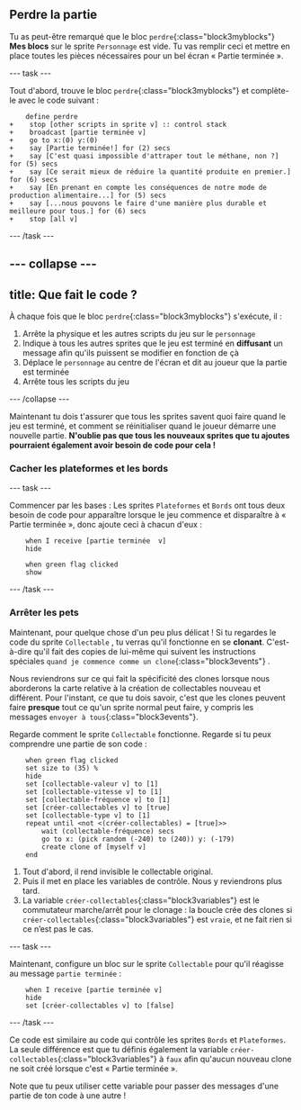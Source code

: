 ## Perdre la partie

Tu as peut-être remarqué que le bloc `perdre`{:class="block3myblocks"} **Mes blocs** sur le sprite `Personnage` est vide. Tu vas remplir ceci et mettre en place toutes les pièces nécessaires pour un bel écran « Partie terminée ».

--- task ---

Tout d'abord, trouve le bloc `perdre`{:class="block3myblocks"} et complète-le avec le code suivant :

```blocks3
    define perdre
+    stop [other scripts in sprite v] :: control stack
+    broadcast [partie terminée v]
+    go to x:(0) y:(0)
+    say [Partie terminée!] for (2) secs
+    say [C'est quasi impossible d'attraper tout le méthane, non ?] for (5) secs
+    say [Ce serait mieux de réduire la quantité produite en premier.] for (6) secs
+    say [En prenant en compte les conséquences de notre mode de production alimentaire...] for (5) secs
+    say [...nous pouvons le faire d'une manière plus durable et meilleure pour tous.] for (6) secs
+    stop [all v]

```

--- /task ---

--- collapse ---
---
title: Que fait le code ?
---

À chaque fois que le bloc `perdre`{:class="block3myblocks"} s'exécute, il :

 1. Arrête la physique et les autres scripts du jeu sur le `personnage`
 2. Indique à tous les autres sprites que le jeu est terminé en **diffusant** un message afin qu'ils puissent se modifier en fonction de çà
 3. Déplace le `personnage` au centre de l'écran et dit au joueur que la partie est terminée
 4. Arrête tous les scripts du jeu

--- /collapse ---

Maintenant tu dois t'assurer que tous les sprites savent quoi faire quand le jeu est terminé, et comment se réinitialiser quand le joueur démarre une nouvelle partie. **N'oublie pas que tous les nouveaux sprites que tu ajoutes pourraient également avoir besoin de code pour cela !**

### Cacher les plateformes et les bords

--- task ---

Commencer par les bases : Les sprites `Plateformes` et `Bords` ont tous deux besoin de code pour apparaître lorsque le jeu commence et disparaître à « Partie terminée », donc ajoute ceci à chacun d'eux :

```blocks3
    when I receive [partie terminée  v]
    hide
```

```blocks3
    when green flag clicked
    show
```

--- /task ---

### Arrêter les pets

Maintenant, pour quelque chose d'un peu plus délicat ! Si tu regardes le code du sprite `Collectable` , tu verras qu'il fonctionne en se **clonant**. C'est-à-dire qu'il fait des copies de lui-même qui suivent les instructions spéciales `quand je commence comme un clone`{:class="block3events"} .

Nous reviendrons sur ce qui fait la spécificité des clones lorsque nous aborderons la carte relative à la création de collectables nouveau et différent. Pour l'instant, ce que tu dois savoir, c'est que les clones peuvent faire **presque** tout ce qu'un sprite normal peut faire, y compris les messages `envoyer à tous`{:class="block3events"}.

Regarde comment le sprite `Collectable` fonctionne. Regarde si tu peux comprendre une partie de son code :

```blocks3
    when green flag clicked
    set size to (35) %
    hide
    set [collectable-valeur v] to [1]
    set [collectable-vitesse v] to [1]
    set [collectable-fréquence v] to [1]
    set [créer-collectables v] to [true]
    set [collectable-type v] to [1]
    repeat until <not <(créer-collectables) = [true]>>
        wait (collectable-fréquence) secs
        go to x: (pick random (-240) to (240)) y: (-179)
        create clone of [myself v]
    end
```

 1. Tout d'abord, il rend invisible le collectable original.
 2. Puis il met en place les variables de contrôle. Nous y reviendrons plus tard.
 3. La variable `créer-collectables`{:class="block3variables"} est le commutateur marche/arrêt pour le clonage : la boucle crée des clones si `créer-collectables`{:class="block3variables"} est `vraie`, et ne fait rien si ce n’est pas le cas.

--- task ---

Maintenant, configure un bloc sur le sprite `Collectable` pour qu'il réagisse au message `partie terminée` :

```blocks3
    when I receive [partie terminée v]
    hide
    set [créer-collectables v] to [false]
```

--- /task ---

Ce code est similaire au code qui contrôle les sprites `Bords` et `Plateformes`. La seule différence est que tu définis également la variable `créer-collectables`{:class="block3variables"} à `faux` afin qu'aucun nouveau clone ne soit créé lorsque c'est « Partie terminée ».

Note que tu peux utiliser cette variable pour passer des messages d'une partie de ton code à une autre ! 
